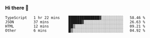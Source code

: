 ### Hi there 👋

<!--START_SECTION:waka-->
```text
TypeScript   1 hr 22 mins    ██████████████▓░░░░░░░░░░   58.46 % 
JSON         37 mins         ██████▓░░░░░░░░░░░░░░░░░░   26.63 % 
HTML         12 mins         ██▒░░░░░░░░░░░░░░░░░░░░░░   09.21 % 
Other        6 mins          █▒░░░░░░░░░░░░░░░░░░░░░░░   04.92 % 
```
<!--END_SECTION:waka-->

<!--
**arlenxuzj/arlenxuzj** is a ✨ _special_ ✨ repository because its `README.md` (this file) appears on your GitHub profile.

Here are some ideas to get you started:

- 🔭 I’m currently working on ...
- 🌱 I’m currently learning ...
- 👯 I’m looking to collaborate on ...
- 🤔 I’m looking for help with ...
- 💬 Ask me about ...
- 📫 How to reach me: ...
- 😄 Pronouns: ...
- ⚡ Fun fact: ...
-->
